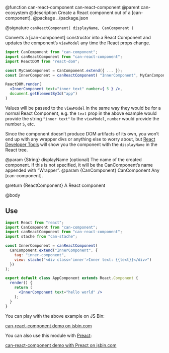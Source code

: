 @function can-react-component can-react-component
@parent can-ecosystem
@description Create a React component out of a [can-component].
@package ../package.json

@signature `canReactComponent( displayName, CanComponent )`

Converts a [can-component] constructor into a React Component and updates the component’s `viewModel` any time the React props change.

```jsx
import CanComponent from "can-component";
import canReactComponent from "can-react-component";
import ReactDOM from "react-dom";

const MyCanComponent = CanComponent.extend({ ... });
const InnerComponent = canReactComponent( "InnerComponent", MyCanComponent );

ReactDOM.render(
  <InnerComponent text="inner text" number={ 5 } />,
  document.getElementById("app")
)
```

Values will be passed to the `viewModel` in the same way they would be for a normal React Component, e.g. the `text` prop in the above example would provide the string `"inner text"` to the `viewModel`, `number` would provide the number `5`, etc.

Since the component doesn’t produce DOM artifacts of its own, you won’t end up with any wrapper divs or anything else to worry about, but [React Developer Tools](https://github.com/facebook/react-devtools) will show you the component with the `displayName` in the React tree.

@param {String} displayName (optional) The name of the created component. If this is not specified, it will be the CanComponent’s name appended with “Wrapper”.
@param {CanComponent} CanComponent Any [can-component].

@return {ReactComponent} A React component

@body

## Use

```jsx
import React from "react";
import CanComponent from "can-component";
import canReactComponent from "can-react-component";
import stache from "can-stache";

const InnerComponent = canReactComponent(
  CanComponent.extend("InnerComponent", {
    tag: "inner-component",
    view: stache("<div class='inner'>Inner text: {{text}}</div>")
  })
);

export default class AppComponent extends React.Component {
  render() {
    return (
      <InnerComponent text="hello world" />
    );
  }
}
```

You can play with the above example on JS Bin:

<a class="jsbin-embed" href="https://jsbin.com/cisowob/3/embed?js,output">can-react-component demo on jsbin.com</a>

You can also use this module with [Preact](https://preactjs.com):

<a class="jsbin-embed" href="https://jsbin.com/fexezi/2/embed?js,output">can-react-component demo with Preact on jsbin.com</a>

<script src="https://static.jsbin.com/js/embed.min.js?4.0.4"></script>
